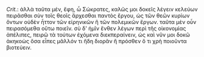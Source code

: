

*Crit.*: ἀλλὰ ταῦτα μέν, ἔφη, ὦ Σώκρατες, καλῶς μοι δοκεῖς λέγειν κελεύων πειρᾶσθαι σὺν τοῖς θεοῖς ἄρχεσθαι παντὸς ἔργου, ὡς τῶν θεῶν κυρίων ὄντων οὐδὲν ἧττον τῶν εἰρηνικῶν ἢ τῶν πολεμικῶν ἔργων. ταῦτα μὲν οὖν πειρασόμεθα οὕτω ποιεῖν. σὺ δ' ἡμῖν ἔνθεν λέγων περὶ τῆς οἰκονομίας ἀπέλιπες, πειρῶ τὰ τούτων ἐχόμενα διεκπεραίνειν, ὡς καὶ νῦν μοι δοκῶ ἀκηκοὼς ὅσα εἶπες μᾶλλόν τι ἤδη διορᾶν ἢ πρόσθεν ὅ τι χρὴ ποιοῦντα βιοτεύειν.